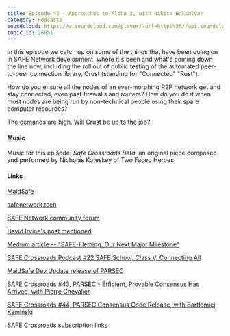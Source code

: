 ```yaml
---
title: Episode 45 - Approaches to Alpha 3, with Nikita Baksalyar
category: Podcasts
soundcloud: https://w.soundcloud.com/player/?url=https%3A//api.soundcloud.com/tracks/522509232
topic_id: 26051
---
```


In this episode we catch up on some of the things that have been going on in SAFE Network development, where it's been and what's coming down the line now, including the roll out of public testing of the automated peer-to-peer connection library, Crust (standing for "Connected" "Rust").

How do you ensure all the nodes of an ever-morphing P2P network get and stay connected, even past firewalls and routers? How do you do it when most nodes are being run by non-technical people using their spare computer resources? 

The demands are high. Will Crust be up to the job? 


#### Music

Music for this episode: *Safe Crossroads Beta*, an original piece composed and performed by Nicholas Koteskey of Two Faced Heroes

#### Links

[MaidSafe](http://maidsafe.net)

[safenetwork.tech](https://safenetwork.tech)

[SAFE Network community forum](https://safenetforum.org)

[David Irvine's post mentioned](https://safenetforum.org/t/how-would-you-market-the-safe-network-to-the-general-public/25489/2)

[Medium article -- "SAFE-Fleming: Our Next Major Milestone"](https://medium.com/safenetwork/safe-fleming-our-next-major-milestone-b4a191373f4a)

[SAFE Crossroads Podcast #22 SAFE School, Class V, Connecting All](https://letstalkbitcoin.com/blog/post/safe-crossroads-podcast-22-safe-school-class-v-connecting-all)

[MaidSafe Dev Update release of PARSEC](https://safenetforum.org/t/maidsafe-dev-update-may-24-2018-introducing-parsec/23647)

[SAFE Crossroads #43, PARSEC - Efficient, Provable Consensus Has Arrived, with Pierre Chevalier](https://letstalkbitcoin.com/blog/post/safe-crossroads-43-parsec-efficient-provable-consensus-has-arrived-with-pierre-chevalier)

[SAFE Crossroads #44, PARSEC Consensus Code Release, with Bartłomiej Kamiński](https://letstalkbitcoin.com/blog/post/safe-crossroads-44-parsec-consensus-code-release-with-bartomiej-kamiski)

[SAFE Crossroads subscription links](https://safecrossroads.net/subscribe/)
